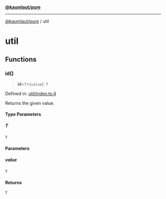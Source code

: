[**@kaumlaut/pure**](README.md)

***

[@kaumlaut/pure](README.md) / util

# util

## Functions

### id()

> **id**\<`T`\>(`value`): `T`

Defined in: [util/index.ts:4](https://github.com/maxkaemmerer/pure/blob/80f7f9ef5ae15d6e8066c875eee482a03fe063de/src/util/index.ts#L4)

Returns the given value.

#### Type Parameters

##### T

`T`

#### Parameters

##### value

`T`

#### Returns

`T`

